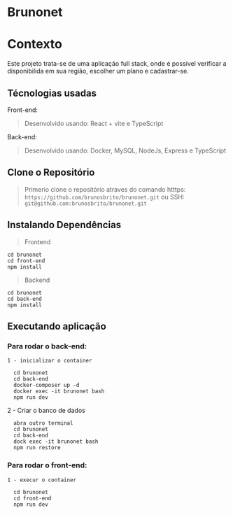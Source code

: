 # Brunonet

# Contexto
Este projeto trata-se de uma aplicação full stack, onde é possivel verificar a disponibilida em sua região, escolher um plano e cadastrar-se.

## Técnologias usadas

Front-end:
> Desenvolvido usando: React + vite e TypeScript

Back-end:
> Desenvolvido usando: Docker, MySQL, NodeJs, Express e TypeScript

## Clone o Repositório

> Primerio clone o repositório atraves do comando 
> htttps: ```https://github.com/brunosbrito/brunonet.git```
> ou
> SSH: ```git@github.com:brunosbrito/brunonet.git```

## Instalando Dependências

> Frontend
```
cd brunonet
cd front-end
npm install
``` 
> Backend
```
cd brunonet
cd back-end
npm install
``` 

## Executando aplicação

### Para rodar o back-end:
	1 - inicializar o container
  ```
    cd brunonet
    cd back-end
    docker-composer up -d
    docker exec -it brunonet bash
    npm run dev
 
  ```
  2 - Criar o banco de dados
  ```
    abra outro terminal
    cd brunonet
    cd back-end
    dock exec -it brunonet bash
    npm run restore
 
  ```


### Para rodar o front-end:
	1 - execur o container 
  ```
    cd brunonet
    cd front-end
    npm run dev
 
  ```
